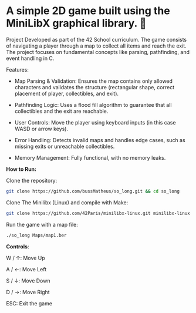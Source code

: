 # A simple 2D game built using the MiniLibX graphical library. 👾

Project Developed as part of the 42 School curriculum. The game consists of navigating a player through a map to collect all items and reach the exit.
The project focuses on fundamental concepts like parsing, pathfinding, and event handling in C.

Features:
- Map Parsing & Validation: Ensures the map contains only allowed characters and validates the structure (rectangular shape, correct placement of player, collectibles, and exit).
 
- Pathfinding Logic: Uses a flood fill algorithm to guarantee that all collectibles and the exit are reachable.

- User Controls: Move the player using keyboard inputs (in this case WASD or arrow keys).

- Error Handling: Detects invalid maps and handles edge cases, such as missing exits or unreachable collectibles.

- Memory Management: Fully functional, with no memory leaks.

**How to Run:**

Clone the repository:

  ```bash
  git clone https://github.com/bussMatheus/so_long.git && cd so_long
  ```

Clone The Minilibx (Linux) and compile with Make:
  ```bash
  git clone https://github.com/42Paris/minilibx-linux.git minilibx-linux && make
  ```

Run the game with a map file:

  ```bash
  ./so_long Maps/map1.ber
  ```

**Controls**: 

W / ↑: Move Up

A / ←: Move Left

S / ↓: Move Down

D / →: Move Right

ESC: Exit the game
